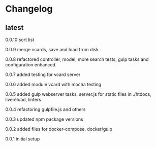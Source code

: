 # Changelog

## latest

0.0.10
sort list

0.0.9
merge vcards, save and load from disk

0.0.8
refactored controller, model, more search tests, gulp tasks and configuration enhanced

0.0.7
added testing for vcard server

0.0.6
added module vcard with mocha testing

0.0.5
added gulp webserver tasks, server.js for static files in ./htdocs, livereload, linters

0.0.4
refactoring gulpfile.js and others

0.0.3
updated npm package versions

0.0.2
added files for docker-compose, docker/gulp

0.0.1
initial setup
